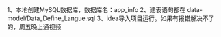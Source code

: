 1、本地创建MySQL数据库，数据库名：app_info
2、建表语句都在 data-model/Data_Define_Langue.sql
3、idea导入项目运行。如果有报错解决不了的，周五晚上通视频
